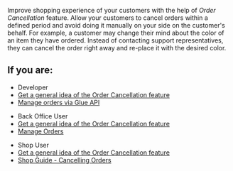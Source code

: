 Improve shopping experience of your customers with the help of *Order Cancellation* feature. Allow your customers to cancel orders within a defined period and avoid doing it manually on your side on the customer's behalf. For example, a customer may change their mind about the color of an item they have ordered. Instead of contacting support representatives, they can cancel the order right away and re-place it with the desired color.  

## If you are:

<div class="mr-container">
    <div class="mr-list-container">
        <!-- col1 -->
        <div class="mr-col">
            <ul class="mr-list mr-list-green">
                <li class="mr-title">Developer</li>
                <li><a href="https://documentation.spryker.com/docs/en/order-cancellation-feature-overview" class="mr-link">Get a general idea of the Order Cancellation feature</a></li>
               <!-- <li><a href="https://documentation.spryker.com/docs/en/order-management-feature-integration" class="mr-link">Integrate the Order Cancellation feature into your project</a></li> -->
                <li><a href="https://documentation.spryker.com/docs/en/retrieving-customers-order-history" class="mr-link">Manage orders via Glue API</a></li>
            </ul>
        </div>
        <!-- col2 -->
        <div class="mr-col">
            <ul class="mr-list mr-list-blue">
                <li class="mr-title"> Back Office User</li>
               <li><a href="https://documentation.spryker.com/docs/en/order-cancellation-feature-overview" class="mr-link">Get a general idea of the Order Cancellation feature</a></li>
                <li><a href="https://documentation.spryker.com/docs/en/managing-orders" class="mr-link">Manage Orders</a></li>
            </ul>
                </div>
                  <!-- col3 -->
        <div class="mr-col">
            <ul class="mr-list mr-list-red">
                <li class="mr-title">Shop User</li>
              <li><a href="https://documentation.spryker.com/docs/en/order-cancellation-feature-overview" class="mr-link">Get a general idea of the Order Cancellation feature</a></li>
                <li><a href="https://documentation.spryker.com/docs/en/shop-guide-cancelling-orders" class="mr-link">Shop Guide - Cancelling Orders</a></li>
            </ul>
        </div>
    </div>
</div>